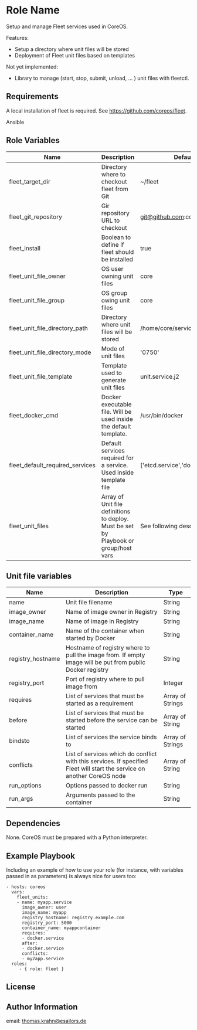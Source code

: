 Role Name
=========

Setup and manage Fleet services used in CoreOS.

Features:
- Setup a directory where unit files will be stored
- Deployment of Fleet unit files based on templates

Not yet implemented:
- Library to manage (start, stop, submit, unload, ... ) unit files with fleetctl.

Requirements
------------

A local installation of fleet is required. See https://github.com/coreos/fleet.

Ansible

Role Variables
--------------

| Name | Description | Default |
| ------- | ---------------- | --------- |
| fleet_target_dir | Directory where to checkout fleet from Git | ~/fleet |
| fleet_git_repository | Gir repository URL to checkout  |  git@github.com:coreos/fleet.git |
| fleet_install | Boolean to define if fleet should be installed | true |
| fleet_unit_file_owner | OS user owning unit files| core |
| fleet_unit_file_group | OS group owing unit files | core |
| fleet_unit_file_directory_path | Directory where unit files will be stored | /home/core/services |
| fleet_unit_file_directory_mode | Mode of unit files | '0750' |
| fleet_unit_file_template | Template used to generate unit files| unit.service.j2 |
| fleet_docker_cmd | Docker executable file. Will be used inside the default template. | /usr/bin/docker |
| fleet_default_required_services | Default services required for a service. Used inside template file | ['etcd.service','docker.service'] |
| fleet_unit_files | Array of Unit file definitions to deploy. Must be set by Playbook or group/host vars | See following description|

Unit file variables
------------
| Name | Description | Type |
| -------- | -------------- | ------- |
| name | Unit file filename | String
| image_owner | Name of image owner in Registry | String |
| image_name | Name of image in Registry | String |
| container_name | Name of the container when started by Docker | String |
| registry_hostname | Hostname of registry where to pull the image from. If empty image will be put from public Docker registry | String |
| registry_port | Port of registry where to pull image from | Integer |
| requires | List of services that must be started as a requirement | Array of Strings |
| before | List of services that must be started before the service can be started | Array of String |
| bindsto | List of services the service binds to | Array of Strings |
| conflicts | List of services which do conflict with this services. If specified Fleet will start the service on another CoreOS node | Array of String |
| run_options | Options passed to docker run | String |
| run_args | Arguments passed to the container | String |

Dependencies
------------

None. CoreOS must be prepared with a Python interpreter.

Example Playbook
----------------

Including an example of how to use your role (for instance, with variables passed in as parameters) is always nice for users too:

    - hosts: coreos
      vars:
        fleet_units:
        - name: myapp.service
          image_owner: user
          image_name: myapp
          registry_hostname: registry.example.com
          registry_port: 5000
          container_name: myappcontainer
          requires:
          - docker.service
          after:
          - docker.service
          conflicts:
          - my2app.service
      roles:
         - { role: fleet }

License
-------



Author Information
------------------

email: thomas.krahn@esailors.de
